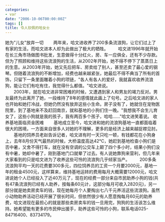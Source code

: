 ```yaml
---
categories:
- var
date: "2006-10-06T00:00:00Z"
tags: []
title: 令人钦佩的哈女士
---
```


她为"儿女"放弃一切 
　　两年来，哈文进收养了200多条流浪狗，让它们过上了有家的生活，而哈文进本人却为此做出了极大的牺牲。 
　　哈文进1996年就开始在长三角市场做图书批发，生意做得十分红火，房、车一应俱全，还有不少存款。但为了照顾和维持这些流浪狗的生活，从2002年开始，她不得不停下了蒸蒸日上的生意。从2003年开始，她又先后把车、房卖给了别人，甚至还卖了最心爱的钢琴。但随着流浪狗的不断增加，经费也越来越紧张，她最后不得不典当了所有的首饰，只留下一条里面雕着小狗的项链，"各人有各人的爱好，我就喜欢收养流浪狗，能让它们有吃有住，我觉得什么都值。"哈文进说。  
　　2003年，就在哈文进非常困难的时候，又遭遇到家人和男友的竭力反对。男友最终为此离开了她，一段维持了8年的感情就此画上了句号。之后哈文进的家人也开始和她打冷战，但她仍然没有放弃这些小生命。房子没有了，她就住在宠物医院里，到了基地来不及赶回南京，就和基地的小狗们住一晚。"我想我不会生儿育女了，这些小狗就是我的孩子，我有两百多个孩子，哈哈……"哈文进笑着说。 
收养基地面临资金困难 
　　基地成立至今，哈文进和她的流浪狗基地一直都面临着很大的困境，一方面来自很多人对她的不理解，更多的是经济上越来越捉襟见肘。  
　　基地的饲养员老赵告诉记者，哈文进有时一天只吃一顿，有钱都花在小狗身上，去年8月份天气最热的时候，大桥温度高达42℃，她赶到基地检查小狗们是否中暑，又舍不得打车，就在没有空调的公交车上颠了四个多小时，结果小狗们没有中暑，她却中暑了，刚到基地门口就晕了过去。有人说她靠狗来营利，但几年来大家看到的只是哈文进为了收养这些可怜的流浪狗几乎倾家当产。 
　　200多条流浪狗平均一天的花费要300多元，四位饲养员的工资一个月要2000元，基地一年的租金4500元，这样算来，维持基地运转的费用每月大概需要12000元，哈文进说她个人已经投入了近40万元了，现在的经费一部分来自市民助养小狗的钱(共有47条流浪狗已经有人助养，按每条60元计，这部分每月可收入2820元)，另一部分就是她卖房卖车的钱，现在她每月个人要掏出七八千元养活这些流浪狗。虽然小动物助养活动已经开展了很长时间，但依然很少有人愿意掏每月60元的助养费，哈文进现在最担心的就是那些卖房卖车的钱一旦用完，狗狗的生活该怎么维持。她希望能有更多的市民伸出援手，助养这些可怜的小狗，联系电话025-84716400、83734179。
